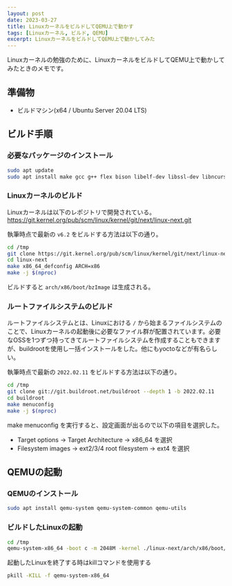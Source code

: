```yaml
---
layout: post
date: 2023-03-27
title: LinuxカーネルをビルドしてQEMU上で動かす
tags: [Linuxカーネル, ビルド, QEMU]
excerpt: LinuxカーネルをビルドしてQEMU上で動かしてみた
---
```


Linuxカーネルの勉強のために、LinuxカーネルをビルドしてQEMU上で動かしてみたときのメモです。

## 準備物
- ビルドマシン(x64 / Ubuntu Server 20.04 LTS)

## ビルド手順
### 必要なパッケージのインストール
```bash
sudo apt update
sudo apt install make gcc g++ flex bison libelf-dev libssl-dev libncurses-dev unzip bzip2
```

### Linuxカーネルのビルド
Linuxカーネルは以下のレポジトリで開発されている。
<https://git.kernel.org/pub/scm/linux/kernel/git/next/linux-next.git>

執筆時点で最新の `v6.2` をビルドする方法は以下の通り。
```bash
cd /tmp
git clone https://git.kernel.org/pub/scm/linux/kernel/git/next/linux-next.git/ --depth 1 -b v6.2
cd linux-next
make x86_64_defconfig ARCH=x86
make -j $(nproc)
```

ビルドすると `arch/x86/boot/bzImage` は生成される。

### ルートファイルシステムのビルド
ルートファイルシステムとは、Linuxにおける `/` から始まるファイルシステムのことで、Linuxカーネルの起動後に必要なファイル群が配置されています。必要なOSSを1つずつ持ってきてルートファイルシステムを作成することもできますが、buildrootを使用し一括インストールをした。他にもyoctoなどが有名らしい。

執筆時点で最新の `2022.02.11` をビルドする方法は以下の通り。
```bash
cd /tmp
git clone git://git.buildroot.net/buildroot --depth 1 -b 2022.02.11
cd buildroot
make menuconfig
make -j $(nproc)
```

make menuconfig を実行すると、設定画面が出るので以下の項目を選択した。
- Target options → Target Architecture → x86_64 を選択
- Filesystem images → ext2/3/4 root filesystem  → ext4 を選択


## QEMUの起動
### QEMUのインストール
```bash
sudo apt install qemu-system qemu-system-common qemu-utils
```

### ビルドしたLinuxの起動
```bash
cd /tmp
qemu-system-x86_64 -boot c -m 2048M -kernel ./linux-next/arch/x86/boot/bzImage -hda ./buildroot/output/images/rootfs.ext4 -append "root=/dev/sda rw console=ttyS0,115200 acpi=off nokaslr" -serial stdio -display none
```

起動したLinuxを終了する時はkillコマンドを使用する
```bash
pkill -KILL -f qemu-system-x86_64
```
